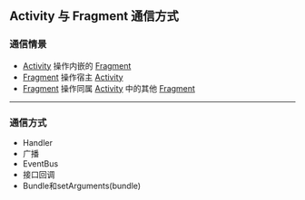 ## Activity 与 Fragment 通信方式

### 通信情景
* [Activity] 操作内嵌的 [Fragment]
* [Fragment] 操作宿主 [Activity]
* [Fragment] 操作同属 [Activity] 中的其他 [Fragment]

---

### 通信方式
* Handler <br />
* 广播 <br />
* EventBus <br />
* 接口回调 <br />
* Bundle和setArguments(bundle)


[Activity]:https://github.com/yangsanning/Keep/blob/master/Android%20%E5%9F%BA%E7%A1%80/12.Activity.md
[Fragment]:https://github.com/yangsanning/Keep/blob/master/Android%20%E5%9F%BA%E7%A1%80/14.%20Fragment.md
